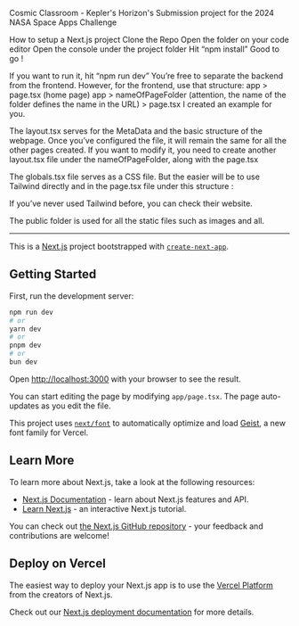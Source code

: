 Cosmic Classroom - Kepler's Horizon's Submission project for the 2024 NASA Space Apps Challenge

How to setup a Next.js project Clone the Repo Open the folder on your code editor Open the console under the project folder Hit “npm install” Good to go !

If you want to run it, hit “npm run dev” You’re free to separate the backend from the frontend. However, for the frontend, use that structure: app > page.tsx (home page) app > nameOfPageFolder (attention, the name of the folder defines the name in the URL) > page.tsx
I created an example for you.

The layout.tsx serves for the MetaData and the basic structure of the webpage. Once you’ve configured the file, it will remain the same for all the other pages created. If you want to modify it, you need to create another layout.tsx file under the nameOfPageFolder, along with the page.tsx

The globals.tsx file serves as a CSS file. But the easier will be to use Tailwind directly and in the page.tsx file under this structure :

<div className="flex">
</div>

If you’ve never used Tailwind before, you can check their website.

The public folder is used for all the static files such as images and all.

-----------------------------------------------------------------------------------------------------------------------------------------------------

This is a [Next.js](https://nextjs.org) project bootstrapped with [`create-next-app`](https://nextjs.org/docs/app/api-reference/cli/create-next-app).

## Getting Started

First, run the development server:

```bash
npm run dev
# or
yarn dev
# or
pnpm dev
# or
bun dev
```

Open [http://localhost:3000](http://localhost:3000) with your browser to see the result.

You can start editing the page by modifying `app/page.tsx`. The page auto-updates as you edit the file.

This project uses [`next/font`](https://nextjs.org/docs/app/building-your-application/optimizing/fonts) to automatically optimize and load [Geist](https://vercel.com/font), a new font family for Vercel.

## Learn More

To learn more about Next.js, take a look at the following resources:

- [Next.js Documentation](https://nextjs.org/docs) - learn about Next.js features and API.
- [Learn Next.js](https://nextjs.org/learn) - an interactive Next.js tutorial.

You can check out [the Next.js GitHub repository](https://github.com/vercel/next.js) - your feedback and contributions are welcome!

## Deploy on Vercel

The easiest way to deploy your Next.js app is to use the [Vercel Platform](https://vercel.com/new?utm_medium=default-template&filter=next.js&utm_source=create-next-app&utm_campaign=create-next-app-readme) from the creators of Next.js.

Check out our [Next.js deployment documentation](https://nextjs.org/docs/app/building-your-application/deploying) for more details.
